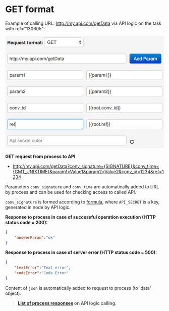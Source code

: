 # GET format

Example of calling URL: http://my.api.com/getData via API logic on the task with ref="130605":

![img](../img/api_GET.png)

**GET request from process to API**
*   http://my.api.com/getData?conv_signature={SIGNATURE}&conv_time={GMT_UNIXTIME}&param1=Value1&param2=Value2&conv_id=1234&ref=1234

Parameters `conv_signature` and `conv_time` are automatically added to URL by process and can be used for checking access to called API.

`conv_signature` is formed according to  [formula](../), where `API_SECRET` is a key, generated in node by API logic.

**Response to process in case of successful operation execution (HTTP status code = 200):**
```json
{
    "answerParam":"ok"
}
```

**Response to process in case of server error (HTTP status code = 500):**
```json
{
    "textError":"Text error",
    "codeError":"Code Error"
}
```

Content of `json` is automatically added to request to process (to 'data' object).


> **[List of process responses](../../interface/create/api.md#create_task_error) on API logic calling.**

